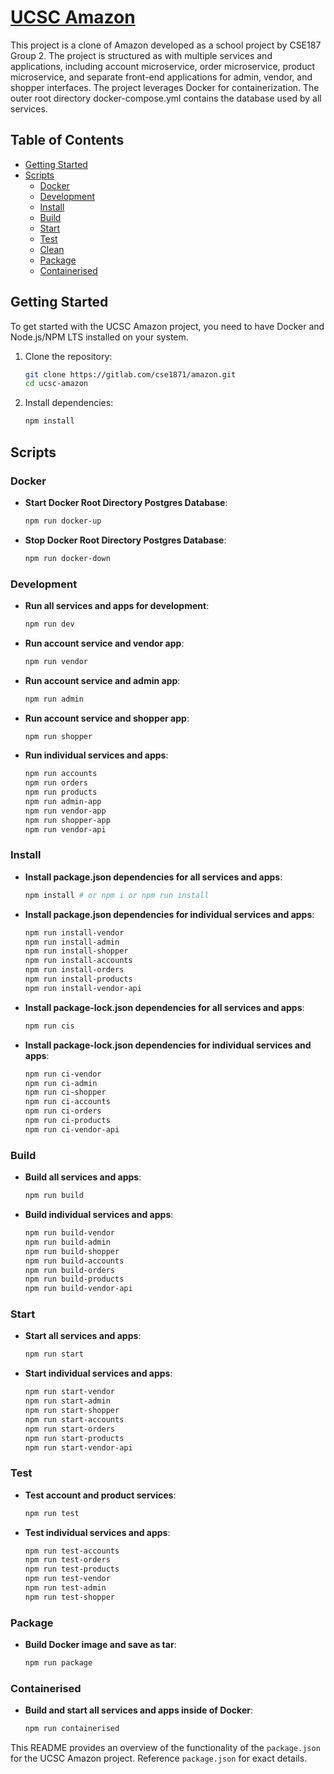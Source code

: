 # [UCSC Amazon](https://www.ucsc-amazon.com)

This project is a clone of Amazon developed as a school project by CSE187 Group 2. The project is structured as with multiple services and applications, including account microservice, order microservice, product microservice, and separate front-end applications for admin, vendor, and shopper interfaces. The project leverages Docker for containerization. The outer root directory docker-compose.yml contains the database used by all services.

## Table of Contents

- [Getting Started](#getting-started)
- [Scripts](#scripts)
  - [Docker](#docker)
  - [Development](#development)
  - [Install](#install)
  - [Build](#build)
  - [Start](#start)
  - [Test](#test)
  - [Clean](#clean)
  - [Package](#package)
  - [Containerised](#containerised)

## Getting Started

To get started with the UCSC Amazon project, you need to have Docker and Node.js/NPM LTS installed on your system.

1. Clone the repository:

   ```sh
   git clone https://gitlab.com/cse1871/amazon.git
   cd ucsc-amazon
   ```

2. Install dependencies:
   ```sh
   npm install
   ```

## Scripts

### Docker

- **Start Docker Root Directory Postgres Database**:

  ```sh
  npm run docker-up
  ```

- **Stop Docker Root Directory Postgres Database**:
  ```sh
  npm run docker-down
  ```

### Development

- **Run all services and apps for development**:

  ```sh
  npm run dev
  ```

- **Run account service and vendor app**:

  ```sh
  npm run vendor
  ```

- **Run account service and admin app**:

  ```sh
  npm run admin
  ```

- **Run account service and shopper app**:

  ```sh
  npm run shopper
  ```

- **Run individual services and apps**:
  ```sh
  npm run accounts
  npm run orders
  npm run products
  npm run admin-app
  npm run vendor-app
  npm run shopper-app
  npm run vendor-api
  ```

### Install

- **Install package.json dependencies for all services and apps**:

  ```sh
  npm install # or npm i or npm run install
  ```

- **Install package.json dependencies for individual services and apps**:

  ```sh
  npm run install-vendor
  npm run install-admin
  npm run install-shopper
  npm run install-accounts
  npm run install-orders
  npm run install-products
  npm run install-vendor-api
  ```

- **Install package-lock.json dependencies for all services and apps**:

  ```sh
  npm run cis
  ```

- **Install package-lock.json dependencies for individual services and apps**:
  ```sh
  npm run ci-vendor
  npm run ci-admin
  npm run ci-shopper
  npm run ci-accounts
  npm run ci-orders
  npm run ci-products
  npm run ci-vendor-api
  ```

### Build

- **Build all services and apps**:

  ```sh
  npm run build
  ```

- **Build individual services and apps**:
  ```sh
  npm run build-vendor
  npm run build-admin
  npm run build-shopper
  npm run build-accounts
  npm run build-orders
  npm run build-products
  npm run build-vendor-api
  ```

### Start

- **Start all services and apps**:

  ```sh
  npm run start
  ```

- **Start individual services and apps**:
  ```sh
  npm run start-vendor
  npm run start-admin
  npm run start-shopper
  npm run start-accounts
  npm run start-orders
  npm run start-products
  npm run start-vendor-api
  ```

### Test

- **Test account and product services**:

  ```sh
  npm run test
  ```

- **Test individual services and apps**:
  ```sh
  npm run test-accounts
  npm run test-orders
  npm run test-products
  npm run test-vendor
  npm run test-admin
  npm run test-shopper
  ```

### Package

- **Build Docker image and save as tar**:
  ```sh
  npm run package
  ```

### Containerised

- **Build and start all services and apps inside of Docker**:
  ```sh
  npm run containerised
  ```

This README provides an overview of the functionality of the `package.json` for the UCSC Amazon project. Reference `package.json` for exact details.
